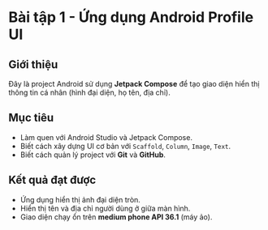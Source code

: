 ﻿# Bài tập 1 - Ứng dụng Android Profile UI

## Giới thiệu
Đây là project Android sử dụng **Jetpack Compose** để tạo giao diện hiển thị thông tin cá nhân (hình đại diện, họ tên, địa chỉ).

## Mục tiêu
- Làm quen với Android Studio và Jetpack Compose.
- Biết cách xây dựng UI cơ bản với `Scaffold`, `Column`, `Image`, `Text`.
- Biết cách quản lý project với **Git** và **GitHub**.

## Kết quả đạt được
- Ứng dụng hiển thị ảnh đại diện tròn.
- Hiển thị tên và địa chỉ người dùng ở giữa màn hình.
- Giao diện chạy ổn trên **medium phone API 36.1** (máy ảo).
